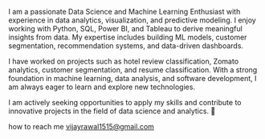 I am a passionate Data Science and Machine Learning Enthusiast with experience in data analytics, visualization, and predictive modeling. I enjoy working with Python, SQL, Power BI, and Tableau to derive meaningful insights from data. My expertise includes building ML models, customer segmentation, recommendation systems, and data-driven dashboards.

I have worked on projects such as hotel review classification, Zomato analytics, customer segmentation, and resume classification. With a strong foundation in machine learning, data analysis, and software development, I am always eager to learn and explore new technologies.

I am actively seeking opportunities to apply my skills and contribute to innovative projects in the field of data science and analytics. 🚀

how to reach me  vijayrawal1515@gmail.com
